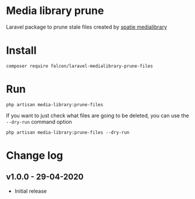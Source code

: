 # Media library prune

Laravel package to prune stale files created by [spatie medialibrary](https://github.com/spatie/laravel-medialibrary)

# Install

```
composer require falcon/laravel-medialibrary-prune-files
```

# Run

```
php artisan media-library:prune-files
```

If you want to just check what files are going to be deleted, you can use the `--dry-run` command option

```
php artisan media-library:prune-files --dry-run
```

# Change log

## v1.0.0 - 29-04-2020
- Initial release